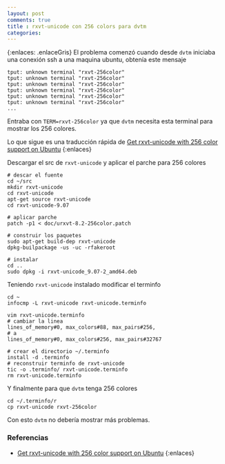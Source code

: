 ```yaml
---
layout: post
comments: true
title : rxvt-unicode con 256 colors para dvtm
categories:
---
```

{:enlaces: .enlaceGris}
El problema comenzó cuando desde `dvtm` iniciaba una conexión ssh a una maquina
ubuntu, obtenía este mensaje

    tput: unknown terminal "rxvt-256color"
    tput: unknown terminal "rxvt-256color"
    tput: unknown terminal "rxvt-256color"
    tput: unknown terminal "rxvt-256color"
    tput: unknown terminal "rxvt-256color"
    tput: unknown terminal "rxvt-256color"
    ...

Entraba con `TERM=rxvt-256color` ya que `dvtm` necesita esta terminal para mostrar
los 256 colores.

Lo que sigue es una traducción rápida de
 [Get rxvt-unicode with 256 color support on Ubuntu](http://scie.nti.st/2008/10/13/get-rxvt-unicode-with-256-color-support-on-ubunut)
{:enlaces}

Descargar el src de `rxvt-unicode` y aplicar el parche para 256 colores

    # descar el fuente
    cd ~/src
    mkdir rxvt-unicode
    cd rxvt-unicode
    apt-get source rxvt-unicode
    cd rxvt-unicode-9.07

    # aplicar parche
    patch -p1 < doc/urxvt-8.2-256color.patch

    # construir los paquetes
    sudo apt-get build-dep rxvt-unicode
    dpkg-builpackage -us -uc -rfakeroot

    # instalar
    cd ..
    sudo dpkg -i rxvt-unicode_9.07-2_amd64.deb

Teniendo `rxvt-unicode` instalado  modificar el terminfo

    cd ~
    infocmp -L rxvt-unicode rxvt-unicode.terminfo

    vim rxvt-unicode.terminfo
    # cambiar la linea
    lines_of_memory#0, max_colors#88, max_pairs#256,
    # a
    lines_of_memory#0, max_colors#256, max_pairs#32767

    # crear el directorio ~/.terminfo
    install -d .terminfo
    # reconstruir terminfo de rxvt-unicode
    tic -o .terminfo/ rxvt-unicode.terminfo
    rm rxvt-unicode.terminfo

Y finalmente para que `dvtm` tenga 256 colores

    cd ~/.terminfo/r
    cp rxvt-unicode rxvt-256color

Con esto `dvtm` no debería mostrar más problemas.

### Referencias
* [Get rxvt-unicode with 256 color support on Ubuntu](http://scie.nti.st/2008/10/13/get-rxvt-unicode-with-256-color-support-on-ubunut)
{:enlaces}
